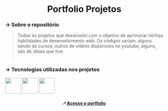 <h1 align="center">
 Portfolio Projetos
</h1>

### → Sobre o repositório

> Todos os projetos que desenvolvi com o objetivo de aprimorar minhas habilidades de desenvolvimento web. Os códigos variam, alguns sendo de cursos, outros de vídeos disponíveis no youtube; alguns, são de ideias que tive. 
<br><br>


### → Tecnologias utilizadas nos projetos 

<img src="https://upload.wikimedia.org/wikipedia/commons/thumb/6/61/HTML5_logo_and_wordmark.svg/800px-HTML5_logo_and_wordmark.svg.png" width="50pm"></img>
<img src="https://github.com/senacscs/t2/assets/105399656/7dea0a65-2c76-445c-8cfb-0ed1f09336b9" width="50pm"></img>
<img src="https://i0.wp.com/pt.mundobabushka.com/wp-content/uploads/sites/5/2016/03/js-logo.png?fit=500%2C500&ssl=1" width="50pm"></img>

<h4 align="center"> 🡕 <a href="https://senacscs.github.io/t2/blank/projetos"> Acesse o portfolio </a> </h4>
